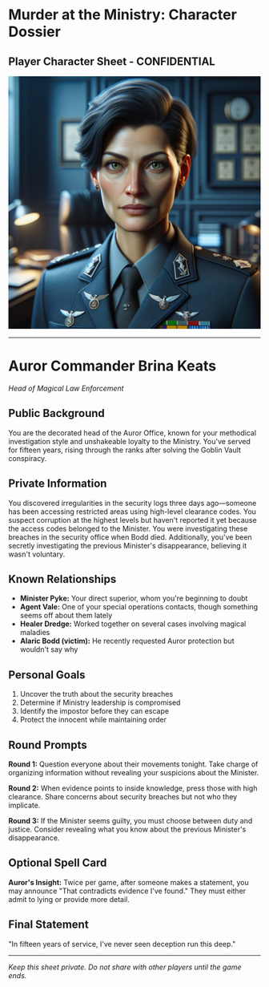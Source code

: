 # Murder at the Ministry: Character Dossier
## Player Character Sheet - CONFIDENTIAL

![Commander Brina Keats](character_images/02_commander_brina_keats.png)

---

# Auror Commander Brina Keats
*Head of Magical Law Enforcement*

## Public Background
You are the decorated head of the Auror Office, known for your methodical investigation style and unshakeable loyalty to the Ministry. You've served for fifteen years, rising through the ranks after solving the Goblin Vault conspiracy.

## Private Information
You discovered irregularities in the security logs three days ago—someone has been accessing restricted areas using high-level clearance codes. You suspect corruption at the highest levels but haven't reported it yet because the access codes belonged to the Minister. You were investigating these breaches in the security office when Bodd died. Additionally, you've been secretly investigating the previous Minister's disappearance, believing it wasn't voluntary.

## Known Relationships
- **Minister Pyke:** Your direct superior, whom you're beginning to doubt
- **Agent Vale:** One of your special operations contacts, though something seems off about them lately
- **Healer Dredge:** Worked together on several cases involving magical maladies
- **Alaric Bodd (victim):** He recently requested Auror protection but wouldn't say why

## Personal Goals
1. Uncover the truth about the security breaches
2. Determine if Ministry leadership is compromised  
3. Identify the impostor before they can escape
4. Protect the innocent while maintaining order

## Round Prompts
**Round 1:** Question everyone about their movements tonight. Take charge of organizing information without revealing your suspicions about the Minister.

**Round 2:** When evidence points to inside knowledge, press those with high clearance. Share concerns about security breaches but not who they implicate.

**Round 3:** If the Minister seems guilty, you must choose between duty and justice. Consider revealing what you know about the previous Minister's disappearance.

## Optional Spell Card
**Auror's Insight:** Twice per game, after someone makes a statement, you may announce "That contradicts evidence I've found." They must either admit to lying or provide more detail.

## Final Statement
"In fifteen years of service, I've never seen deception run this deep."

---

*Keep this sheet private. Do not share with other players until the game ends.*
